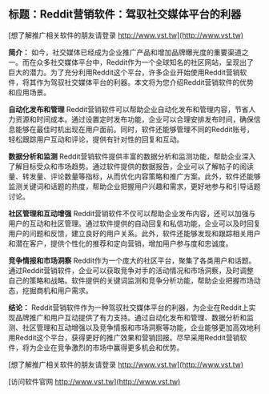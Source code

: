 ## **标题：Reddit营销软件：驾驭社交媒体平台的利器**

[想了解推广相关软件的朋友请登录 http://www.vst.tw](http://www.vst.tw)

**简介：**
如今，社交媒体已经成为企业推广产品和增加品牌曝光度的重要渠道之一。而在众多社交媒体平台中，Reddit作为一个全球知名的社区网站，呈现出了巨大的潜力。为了充分利用Reddit这个平台，许多企业开始使用Reddit营销软件，将其作为驾驭社交媒体平台的利器。本文将为您介绍Reddit营销软件的优势和应用场景。

**自动化发布和管理**
Reddit营销软件可以帮助企业自动化发布和管理内容，节省人力资源和时间成本。通过设置定时发布功能，企业可以合理安排发布时间，确保信息能够在最佳时机出现在用户面前。同时，软件还能够管理不同的Reddit账号，轻松跟踪用户互动和评论，提供有针对性的回复和互动。

**数据分析和监测**
Reddit营销软件提供丰富的数据分析和监测功能，帮助企业深入了解目标受众和市场趋势。通过软件提供的数据报告，企业可以了解帖子的阅读量、转发量、评论数量等指标，从而优化内容策略和推广方案。此外，软件还能够监测关键词和话题的热度，帮助企业把握用户兴趣和需求，更好地参与和引导话题讨论。

**社区管理和互动增强**
Reddit营销软件不仅可以帮助企业发布内容，还可以加强与用户的互动和社区管理。通过软件提供的自动回复和私信功能，企业可以及时回复用户的问题和反馈，建立良好的用户关系。此外，软件还能够发现和跟踪相关用户和潜在客户，提供个性化的推荐和定向营销，增加用户参与度和忠诚度。

**竞争情报和市场洞察**
Reddit作为一个庞大的社区平台，聚集了各类用户和话题。通过Reddit营销软件，企业可以获取竞争对手的活动情况和市场洞察，及时调整自己的策略和战略。软件提供的关键词监测和竞争分析功能，帮助企业把握市场动态，挖掘商机和用户需求。

**结论：**
Reddit营销软件作为一种驾驭社交媒体平台的利器，为企业在Reddit上实现品牌推广和用户互动提供了有力支持。通过自动化发布和管理、数据分析和监测、社区管理和互动增强以及竞争情报和市场洞察等功能，企业能够更加高效地利用Reddit这个平台，获得更好的推广效果和营销回报。尽早采用Reddit营销软件，将为企业在竞争激烈的市场中赢得更多机会和优势。

[想了解推广相关软件的朋友请登录 http://www.vst.tw](http://www.vst.tw)


[访问软件官网 http://www.vst.tw](http://www.vst.tw)
